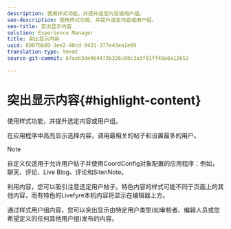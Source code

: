 ```yaml
---
description: 使用样式功能，并提升选定内容或用户组。
seo-description: 使用样式功能，并提升选定内容或用户组。
seo-title: 突出显示内容
solution: Experience Manager
title: 突出显示内容
uuid: 89876b89-3ee2-40cd-9431-377e43ea1e89
translation-type: tm+mt
source-git-commit: 67aeb3de964473b326c88c3a3f81ff48a6a12652

---
```



# 突出显示内容{#highlight-content}

使用样式功能，并提升选定内容或用户组。

在应用程序中高亮显示选择内容，调用最相关的帖子和设置最多的用户。

>[!NOTE]
>
>自定义仅适用于允许用户帖子并使用CoordConfig对象配置的应用程序：例如，聊天、评论、Live Blog、评论和SitenNote。

利用内容，您可以吸引注意选定用户帖子。特色内容的样式可能不同于页面上的其他内容，而有特色的Livefyre本机内容将显示在编辑器上方。

通过样式用户组内容，您可以突出显示由特定用户类型(如审核者、编辑人员或您希望定义的任何其他用户组)发布的内容。
